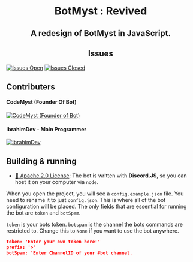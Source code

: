 <h1 align="center" style="position: relative;">
    BotMyst : Revived
</h1>

<h2 align="center" style="position: relative;">
    A redesign of BotMyst in JavaScript.
</h1>

<h2 align="center" style="position: relative;">
    Issues
</h1>

[![Issues Open](https://img.shields.io/github/issues/BotMyst/BotMystRevival?color=orange)](https://github.com/BotMyst/BotMystRevival/issues)
[![Issues Closed](https://img.shields.io/github/issues-closed-raw/BotMyst/BotMystRevival?label=issues%20closed)](https://github.com/BotMyst/BotMystRevival/issues?q=is%3Aissue+is%3Aclosed)

## Contributers

#### CodeMyst (Founder Of Bot)
[![CodeMyst (Founder of Bot)](https://img.shields.io/github/followers/codemyst?color=orange&label=Follow%20Them%21&logoColor=green&style=social)](https://github.com/codemyst)

#### IbrahimDev - Main Programmer 
[![IbrahimDev](https://img.shields.io/github/followers/ibra?color=orange&label=Follow%20Them%21&logoColor=green&style=social)](https://github.com/ibra)
 

## Building & running
- [📝 Apache 2.0 License](https://github.com/BotMyst/BotMystRevival/blob/master/LICENSE):
The bot is written with **Discord.JS**, so you can host it on your computer via `node`.

When you open the project, you will see a `config.example.json` file. You need to rename it to just `config.json`. This is where all of the bot configuration will be placed. The only fields that are essential for running the bot are `token` and `botSpam`.

`token` is your bots token.
`botspam` is the channel the bots commands are restricted to. Change this to `None` if you want to use the bot anywhere.


```config.json
token: 'Enter your own token here!'
prefix: '>'
botSpam: 'Enter ChannelID of your #bot channel.
```
